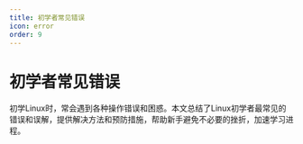 ```yaml
---
title: 初学者常见错误
icon: error
order: 9
---
```


# 初学者常见错误

初学Linux时，常会遇到各种操作错误和困惑。本文总结了Linux初学者最常见的错误和误解，提供解决方法和预防措施，帮助新手避免不必要的挫折，加速学习进程。
